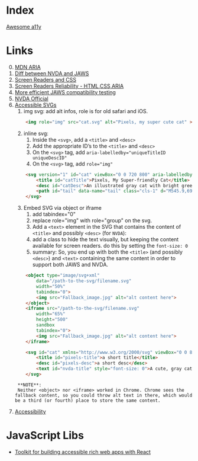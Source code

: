 # Index
[Awesome a11y](https://github.com/brunopulis/awesome-a11y)


# Links
0. [MDN ARIA](https://developer.mozilla.org/zh-CN/docs/Web/Accessibility/ARIA/Web_applications_and_ARIA_FAQ)
1. [Diff between NVDA and JAWS](https://stackoverflow.com/questions/45941017/what-are-differences-between-nvda-and-jaws-screen-readers)
2. [Screen Readers and CSS](https://webaim.org/blog/screen-readers-and-css/)
3. [Screen Readers Reliability - HTML,CSS,ARIA](https://www.powermapper.com/tests/screen-readers/)
4. [More efficient JAWS compatibility testing](https://www.paciellogroup.com/products/jaws-inspect/)
5. [NVDA Official](https://www.nvaccess.org/about-nvda/)
6. [Accessible SVGs](https://css-tricks.com/accessible-svgs/)
    1. img svg: add alt infos, role is for old safari and iOS.
    ```html
        <img role="img" src="cat.svg" alt="Pixels, my super cute cat" >
    ```
    2. inline svg: 
        1. Inside the `<svg>`, add a `<title>` and `<desc>`
        2. Add the appropriate ID’s to the `<title>` and `<desc>`
        3. On the `<svg>` tag, add `aria-labelledby="uniqueTitleID uniqueDescID"`
        4. On the `<svg>` tag, add `role="img"`
    ```html
        <svg version="1" id="cat" viewBox="0 0 720 800" aria-labelledby="catTitle catDesc" role="img">
            <title id="catTitle">Pixels, My Super-friendly Cat</title>
            <desc id="catDesc">An illustrated gray cat with bright green blinking eyes.</desc>
            <path id="tail" data-name="tail" class="cls-1" d="M545.9,695.9c8,28.2,23.2,42.3,27.2,46.9,21.4,24.1,41.5,40.2,81.1,42.9s65.4-14.2,60.8-26.8-23.1-9.1-51.3-8.3c-35.2.9-66.6-31.3-74.8-63.9s-7.9-63.8-36.8-85.5c-44.1-33-135.6-7.1-159.8-3.4s-48.4,52.5-9.6,45.1,91.4-23.1,123.2-12.7C537.8,640.4,537.9,667.7,545.9,695.9Z" transform="translate(-9.7 -9.3)"/>
        </svg>
    ```
    3. Embed SVG via object or iframe
        1. add tabindex="0"
        2. replace role="img" with role="group" on the svg.
        3. Add a `<text>` element in the SVG that contains the content of `<title>` and possibly `<desc>` (for `NVDA`):
        4. add a class to hide the text visually, but keeping the content available for screen readers. do this by setting the `font-size: 0`
        5. summary: So, you end up with both the `<title>` (and possibly `<desc>`) and `<text>` containing the same content in order to support both JAWS and NVDA.
    ```html
        <object type="image/svg+xml" 
            data="/path-to-the-svg/filename.svg" 
            width="50%" 
            tabindex="0">
            <img src="Fallback_image.jpg" alt="alt content here">
        </object>
        <iframe src="/path-to-the-svg/filename.svg" 
            width="65%" 
            height="500" 
            sandbox 
            tabindex="0">
            <img src="Fallback_image.jpg" alt="alt content here">     
        </iframe>

        <svg id="cat" xmlns="http://www.w3.org/2000/svg" viewBox="0 0 800 800" aria-labeledby="pixels-title pixels-desc" role="group">
            <title id="pixels-title">a short title</title>
            <desc id="pixels-desc">a short desc</desc>
            <text id="nvda-title" style="font-size: 0">A cute, gray cat with green eyes. Cat illustration by Heather Migliorisi.</text>
        </svg>
    ```
        **NOTE**:
        Neither <object> nor <iframe> worked in Chrome. Chrome sees the fallback content, so you could throw alt text in there, which would be a third (or fourth) place to store the same content.
7. [Accessibility](https://fontawesome.com/how-to-use/on-the-web/other-topics/accessibility)

# JavaScript Libs
* [Toolkit for building accessible rich web apps with React](https://github.com/reakit/reakit)

